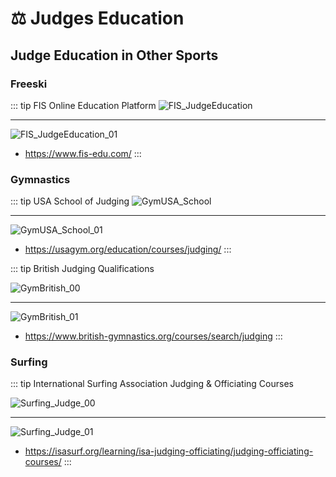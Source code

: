 # ⚖ Judges Education

## Judge Education in Other Sports

### Freeski

::: tip FIS Online Education Platform
![FIS_JudgeEducation](/Freeski/FIS_JudgeEducation.png)

---

![FIS_JudgeEducation_01](/Freeski/FIS_JudgeEducation_01.png)
- https://www.fis-edu.com/
:::

### Gymnastics

::: tip USA School of Judging
![GymUSA_School](/Gymnastics/GymUSA_School.png)

---

![GymUSA_School_01](/Gymnastics/GymUSA_School_01.png)

- https://usagym.org/education/courses/judging/
:::


::: tip British Judging Qualifications

![GymBritish_00](/Gymnastics/GymBritish_00.png)

---

![GymBritish_01](/Gymnastics/GymBritish_01.png)

- https://www.british-gymnastics.org/courses/search/judging
:::

### Surfing

::: tip International Surfing Association Judging & Officiating Courses

![Surfing_Judge_00](/Surfing_Judge_00.png)

---

![Surfing_Judge_01](/Surfing_Judge_01.png)

- https://isasurf.org/learning/isa-judging-officiating/judging-officiating-courses/
:::